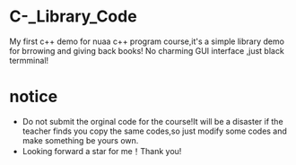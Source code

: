# C-_Library_Code
My first c++ demo for nuaa c++ program course,it's a simple library demo for brrowing and giving back books!
No charming GUI interface ,just black termminal!

# notice
- Do not submit the orginal code for the course!It will be a disaster if the teacher finds you copy the same codes,so just modify some codes and make something be yours own.
- Looking forward a star for me！Thank you!
